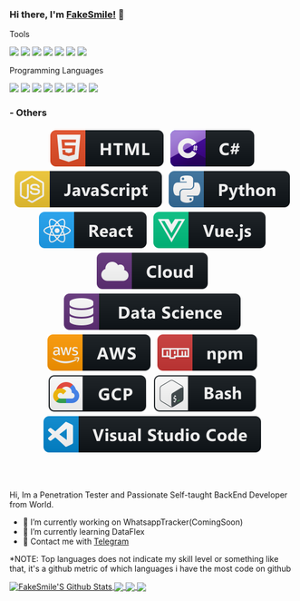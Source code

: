 ### Hi there, I'm [FakeSmile!](https://fakesmileux.github.io/OldWebsiteTemplate) 👋

Tools

![](https://img.shields.io/badge/Tool-VisualStudioCode-informational?style=flat&logo=<TOOL>&logoColor=white&color=ff2300)
![](https://img.shields.io/badge/Tool-SqlLite-informational?style=flat&logo=<TOOL>&logoColor=white&color=ff2300)
![](https://img.shields.io/badge/Tool-Vim-informational?style=flat&logo=<TOOL>&logoColor=white&color=ff2300)
![](https://img.shields.io/badge/Tool-AndroidStudio-informational?style=flat&logo=<TOOL>&logoColor=white&color=ff2300)
![](https://img.shields.io/badge/Tool-PyCharm-informational?style=flat&logo=<TOOL>&logoColor=white&color=ff2300)
![](https://img.shields.io/badge/Tool-GitBash-informational?style=flat&logo=<TOOL>&logoColor=white&color=ff2300)
![](https://img.shields.io/badge/Tool-Terminal-informational?style=flat&logo=<TOOL>&logoColor=white&color=ff2300)

Programming Languages

![](https://img.shields.io/badge/Language-Python-informational?style=flat&logo=<LANGUAGE>&logoColor=white&color=17FF00)
![](https://img.shields.io/badge/Language-C++-informational?style=flat&logo=<LANGUAGE>&logoColor=white&color=17FF00) 
![](https://img.shields.io/badge/Language-Css-informational?style=flat&logo=<LANGUAGE>&logoColor=white&color=17FF00) 
![](https://img.shields.io/badge/Language-Html-informational?style=flat&logo=<LANGUAGE>&logoColor=white&color=17FF00) 
![](https://img.shields.io/badge/Language-Php-informational?style=flat&logo=<LANGUAGE>&logoColor=white&color=17FF00)
![](https://img.shields.io/badge/Language-Java-informational?style=flat&logo=<LANGUAGE>&logoColor=white&color=17FF00)
![](https://img.shields.io/badge/Language-JavaScript-informational?style=flat&logo=<LANGUAGE>&logoColor=white&color=17FF00)
![](https://img.shields.io/badge/Language-Yaml-informational?style=flat&logo=<LANGUAGE>&logoColor=white&color=17FF00)

### - Others

<p align="center">
  <img src="https://raw.githubusercontent.com/8bithemant/8bithemant/master/svg/dev/languages/html.svg" alt="html" style="vertical-align:top; margin:4px">    
  <img src="https://raw.githubusercontent.com/8bithemant/8bithemant/master/svg/dev/languages/csharp.svg" alt="csharp" style="vertical-align:top; margin:4px">
  <img src="https://raw.githubusercontent.com/8bithemant/8bithemant/master/svg/dev/languages/js.svg" alt="js" style="vertical-align:top; margin:4px">
  <img src="https://raw.githubusercontent.com/8bithemant/8bithemant/master/svg/dev/languages/python.svg" alt="python" style="vertical-align:top; margin:4px">
  <img src="https://raw.githubusercontent.com/8bithemant/8bithemant/master/svg/dev/frameworks/react.svg" alt="react" style="vertical-align:top; margin:4px">
  <img src="https://raw.githubusercontent.com/8bithemant/8bithemant/master/svg/dev/frameworks/vue.svg" alt="vue" style="vertical-align:top; margin:4px">
  <img src="https://raw.githubusercontent.com/8bithemant/8bithemant/master/svg/dev/misc/cloud.svg" alt="cloud" style="vertical-align:top; margin:4px">
  <img src="https://raw.githubusercontent.com/8bithemant/8bithemant/master/svg/dev/misc/datascience.svg" alt="datascience" style="vertical-align:top; margin:4px">
  <img src="https://raw.githubusercontent.com/8bithemant/8bithemant/master/svg/dev/services/aws.svg" alt="aws" style="vertical-align:top; margin:4px">
  <img src="https://raw.githubusercontent.com/8bithemant/8bithemant/master/svg/dev/services/npm.svg" alt="npm" style="vertical-align:top; margin:4px">
  <img src="https://raw.githubusercontent.com/8bithemant/8bithemant/master/svg/dev/services/gcp.svg" alt="gcp" style="vertical-align:top; margin:4px">
  <img src="https://raw.githubusercontent.com/8bithemant/8bithemant/master/svg/dev/tools/bash.svg" alt="bash" style="vertical-align:top; margin:4px">
  <img src="https://raw.githubusercontent.com/8bithemant/8bithemant/master/svg/dev/tools/visualstudio_code.svg" alt="vscode" style="vertical-align:top; margin:4px">
</p>


<br />
<br />

Hi, Im a Penetration Tester and Passionate Self-taught BackEnd Developer from World.

- 🔭 I’m currently working on WhatsappTracker(ComingSoon)
- 🌱 I’m currently learning DataFlex
- 💬 Contact me with [Telegram](https://t.me/FakeSmileUX)


*NOTE: Top languages does not indicate my skill level or something like that, it's a github metric of which languages i have the most code on github


<a href="https://fakesmileux.github.io/OldWebsiteTemplate">
  <img align="center" src="https://github-readme-stats.vercel.app/api?username=FakeSmileUX&show_icons=true&include_all_commits=true&theme=radical" alt="FakeSmile'S Github Stats" />
</a>
<a href="https://fakesmileux.github.io/OldWebsiteTemplate">
  <!-- Change the `github-readme-stats.anuraghazra1.vercel.app` to `github-readme-stats.vercel.app`  -->
  <img align="center" src="https://github-readme-stats.vercel.app/api/top-langs/?username=FakeSmileUX&layout=compact&theme=radical" />
</a>

<a href="https://github.com/FakeSmileUX/MailGenerator2FA">
  <!-- Change the `github-readme-stats.anuraghazra1.vercel.app` to `github-readme-stats.vercel.app`  -->
  <img align="center" src="https://github-readme-stats.vercel.app/api/pin/?username=FakeSmileUX&repo=MailGenerator2FA&theme=radical" />
</a>    
<a href="https://fakesmileux.github.io/OldWebsiteTemplate">
  <!-- Change the `github-readme-stats.anuraghazra1.vercel.app` to `github-readme-stats.vercel.app`  -->
  <img align="center" src="https://github-readme-stats.vercel.app/api/pin/?username=FakeSmileUX&repo=OldWebsiteTemplate&theme=radical" />
</a>
